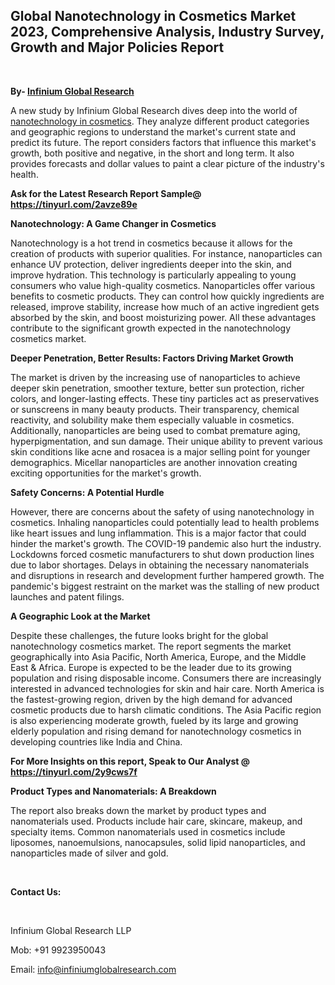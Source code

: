 <h2><strong>Global Nanotechnology in Cosmetics Market 2023, Comprehensive Analysis, Industry Survey, Growth and Major Policies Report</strong></h2>
<p>&nbsp;</p>
<p><strong>By- </strong><a href="https://www.infiniumglobalresearch.com"><strong>Infinium Global Research</strong></a></p>
<p>A new study by Infinium Global Research dives deep into the world of <a href="https://www.infiniumglobalresearch.com/reports/global-nanotechnology-in-cosmetics-market">nanotechnology in cosmetics</a>. They analyze different product categories and geographic regions to understand the market's current state and predict its future. The report considers factors that influence this market's growth, both positive and negative, in the short and long term. It also provides forecasts and dollar values to paint a clear picture of the industry's health.</p>
<p><strong>Ask for the Latest Research Report Sample@ </strong><a href="https://tinyurl.com/2avze89e"><strong>https://tinyurl.com/2avze89e</strong></a></p>
<p><strong>Nanotechnology: A Game Changer in Cosmetics</strong></p>
<p>Nanotechnology is a hot trend in cosmetics because it allows for the creation of products with superior qualities. For instance, nanoparticles can enhance UV protection, deliver ingredients deeper into the skin, and improve hydration. This technology is particularly appealing to young consumers who value high-quality cosmetics. Nanoparticles offer various benefits to cosmetic products. They can control how quickly ingredients are released, improve stability, increase how much of an active ingredient gets absorbed by the skin, and boost moisturizing power. All these advantages contribute to the significant growth expected in the nanotechnology cosmetics market.</p>
<p><strong>Deeper Penetration, Better Results: Factors Driving Market Growth</strong></p>
<p>The market is driven by the increasing use of nanoparticles to achieve deeper skin penetration, smoother texture, better sun protection, richer colors, and longer-lasting effects. These tiny particles act as preservatives or sunscreens in many beauty products. Their transparency, chemical reactivity, and solubility make them especially valuable in cosmetics. Additionally, nanoparticles are being used to combat premature aging, hyperpigmentation, and sun damage. Their unique ability to prevent various skin conditions like acne and rosacea is a major selling point for younger demographics. Micellar nanoparticles are another innovation creating exciting opportunities for the market's growth.</p>
<p><strong>Safety Concerns: A Potential Hurdle</strong></p>
<p>However, there are concerns about the safety of using nanotechnology in cosmetics. Inhaling nanoparticles could potentially lead to health problems like heart issues and lung inflammation. This is a major factor that could hinder the market's growth. The COVID-19 pandemic also hurt the industry. Lockdowns forced cosmetic manufacturers to shut down production lines due to labor shortages. Delays in obtaining the necessary nanomaterials and disruptions in research and development further hampered growth. The pandemic's biggest restraint on the market was the stalling of new product launches and patent filings.</p>
<p><strong>A Geographic Look at the Market</strong></p>
<p>Despite these challenges, the future looks bright for the global nanotechnology cosmetics market. The report segments the market geographically into Asia Pacific, North America, Europe, and the Middle East &amp; Africa. Europe is expected to be the leader due to its growing population and rising disposable income. Consumers there are increasingly interested in advanced technologies for skin and hair care. North America is the fastest-growing region, driven by the high demand for advanced cosmetic products due to harsh climatic conditions. The Asia Pacific region is also experiencing moderate growth, fueled by its large and growing elderly population and rising demand for nanotechnology cosmetics in developing countries like India and China.</p>
<p><strong>For More Insights on this report, Speak to Our Analyst @ </strong><a href="https://tinyurl.com/2y9cws7f"><strong>https://tinyurl.com/2y9cws7f</strong></a></p>
<p><strong>Product Types and Nanomaterials: A Breakdown</strong></p>
<p>The report also breaks down the market by product types and nanomaterials used. Products include hair care, skincare, makeup, and specialty items. Common nanomaterials used in cosmetics include liposomes, nanoemulsions, nanocapsules, solid lipid nanoparticles, and nanoparticles made of silver and gold.</p>
<p>&nbsp;</p>
<p><strong>Contact Us:</strong></p>
<p>&nbsp;</p>
<p>Infinium Global Research LLP</p>
<p>Mob: +91 9923950043</p>
<p>Email: <a href="mailto:info@infiniumglobalresearch.com">info@infiniumglobalresearch.com</a></p>